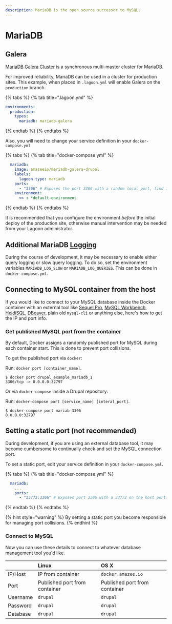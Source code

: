 ```yaml
---
description: MariaDB is the open source successor to MySQL.
---
```


# MariaDB

## Galera

[MariaDB Galera Cluster](https://mariadb.com/kb/en/galera-cluster/) is a synchronous multi-master cluster for MariaDB.

For improved reliability, MariaDB can be used in a cluster for production sites. This example, when placed in `.lagoon.yml` will enable Galera on the `production` branch.

{% tabs %}
{% tab title=".lagoon.yml" %}
```yaml
environments:
  production:
    types:
      mariadb: mariadb-galera
```
{% endtab %}
{% endtabs %}

Also, you will need to change your service definition in your `docker-compose.yml`

{% tabs %}
{% tab title="docker-compose.yml" %}
```yaml
  mariadb:
    image: amazeeio/mariadb-galera-drupal
    labels:
      lagoon.type: mariadb
    ports:
      - "3306" # Exposes the port 3306 with a random local port, find it with `docker-compose port mariadb 3306`.
    environment:
      << : *default-environment
```
{% endtab %}
{% endtabs %}

It is recommended that you configure the environment _before_ the initial deploy of the production site, otherwise manual intervention may be needed from your Lagoon administrator.

## Additional MariaDB [Logging](../../logging/logging.md)

During the course of development, it may be necessary to enable either query logging or slow query logging. To do so, set the environment variables `MARIADB_LOG_SLOW` or `MARIADB_LOG_QUERIES`. This can be done in `docker-compose.yml`.

## Connecting to MySQL container from the host

If you would like to connect to your MySQL database inside the Docker container with an external tool like [Sequel Pro](http://www.sequelpro.com/), [MySQL Workbench](http://www.mysql.com/products/workbench/), [HeidiSQL](http://www.heidisql.com/), [DBeaver](http://dbeaver.jkiss.org/), plain old `mysql-cli` or anything else, here's how to get the IP and port info.

### Get published MySQL port from the container

By default, Docker assigns a randomly published port for MySQL during each container start. This is done to prevent port collisions.

To get the published port via `docker`:

Run: `docker port [container_name]`.

```text
$ docker port drupal_example_mariadb_1
3306/tcp -> 0.0.0.0:32797
```

Or via `docker-compose` inside a Drupal repository:

Run: `docker-compose port [service_name] [interal_port]`.

```text
$ docker-compose port mariab 3306
0.0.0.0:32797
```

## Setting a static port \(not recommended\)

During development, if you are using an external database tool, it may become cumbersome to continually check and set the MySQL connection port.

To set a static port, edit your service definition in your `docker-compose.yml`.

{% tabs %}
{% tab title="docker-compose.yml" %}
```yaml
  mariadb:
    ...
    ports:
      - "33772:3306" # Exposes port 3306 with a 33772 on the host port. Note by doing this you are responsible for managing port collisions`.
```
{% endtab %}
{% endtabs %}

{% hint style="warning" %}
By setting a static port you become responsible for managing port collisions.
{% endhint %}

### Connect to MySQL

Now you can use these details to connect to whatever database management tool you'd like.

|  | Linux | OS X |
| :--- | :--- | :--- |
| IP/Host | IP from container | `docker.amazee.io` |
| Port | Published port from container | Published port from container |
| Username | `drupal` | `drupal` |
| Password | `drupal` | `drupal` |
| Database | `drupal` | `drupal` |

